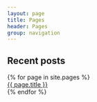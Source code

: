 ```yaml
---
layout: page
title: Pages 
header: Pages
group: navigation
---
```

<h2 class="ui dividing header">Recent posts</h2>
<div class="ui animated selection list">
    {% for page in site.pages %}
          <div class="item">
            <a href="{{ BASE_PATH }}{{ page.url }}">{{ page.title }}</a>
          </div>
    {% endfor %}
</div>